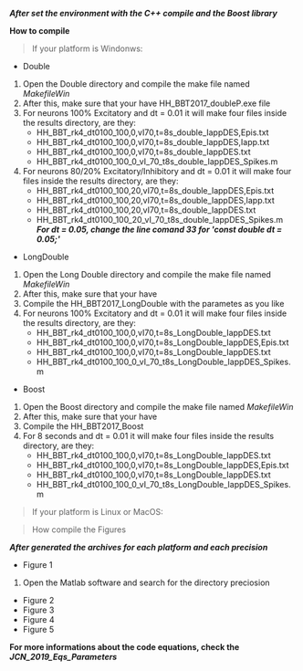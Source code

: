 
***After set the environment with the _C++ compile_ and the _Boost library_***

**How to compile**
> If your platform is Windonws:
- Double
1. Open the Double directory and compile the make file named *MakefileWin*		
2. After this, make sure that your have HH_BBT2017_doubleP.exe file
3. For neurons 100% Excitatory and dt = 0.01 it will make four files inside the results directory, are they:
	 - HH_BBT_rk4_dt0100_100,0,vI70,t=8s_double_IappDES,Epis.txt
	 - HH_BBT_rk4_dt0100_100,0,vI70,t=8s_double_IappDES,Iapp.txt
	 - HH_BBT_rk4_dt0100_100,0,vI70,t=8s_double_IappDES.txt
	 - HH_BBT_rk4_dt0100_100_0_vI_70_t8s_double_IappDES_Spikes.m
4. For neurons 80/20% Excitatory/Inhibitory and dt = 0.01 it will make four files inside the results directory, are they:
	 - HH_BBT_rk4_dt0100_100,20,vI70,t=8s_double_IappDES,Epis.txt
	 - HH_BBT_rk4_dt0100_100,20,vI70,t=8s_double_IappDES,Iapp.txt
	 - HH_BBT_rk4_dt0100_100,20,vI70,t=8s_double_IappDES.txt
	 - HH_BBT_rk4_dt0100_100_20_vI_70_t8s_double_IappDES_Spikes.m
***For dt = 0.05, change the line comand 33 for 'const double dt = 0.05;'***

- LongDouble
1. Open the Long Double directory and compile the make file named *MakefileWin*		
2. After this, make sure that your have
3. Compile the HH_BBT2017_LongDouble with the parametes as you like
4. For neurons 100% Excitatory and dt = 0.01 it will make four files inside the results directory, are they:
	 - HH_BBT_rk4_dt0100_100,0,vI70,t=8s_LongDouble_IappDES.txt
	 - HH_BBT_rk4_dt0100_100,0,vI70,t=8s_LongDouble_IappDES,Epis.txt
	 - HH_BBT_rk4_dt0100_100,0,vI70,t=8s_LongDouble_IappDES.txt
	 - HH_BBT_rk4_dt0100_100_0_vI_70_t8s_LongDouble_IappDES_Spikes.m
- Boost
1. Open the Boost directory and compile the make file named *MakefileWin*		
2. After this, make sure that your have
3. Compile the HH_BBT2017_Boost
4. For 8 seconds and dt = 0.01 it will make four files inside the results directory, are they:
	 - HH_BBT_rk4_dt0100_100,0,vI70,t=8s_LongDouble_IappDES.txt
	 - HH_BBT_rk4_dt0100_100,0,vI70,t=8s_LongDouble_IappDES,Epis.txt
	 - HH_BBT_rk4_dt0100_100,0,vI70,t=8s_LongDouble_IappDES.txt
	 - HH_BBT_rk4_dt0100_100_0_vI_70_t8s_LongDouble_IappDES_Spikes.m
> If your platform is Linux or MacOS:

> How compile the Figures

***After generated the archives for each platform and each precision***
- Figure 1
1. Open the Matlab software and search for the directory preciosion 
- Figure 2 
- Figure 3 
- Figure 4 
- Figure 5 

**For more informations about the code equations, check the _JCN_2019_Eqs_Parameters_**
